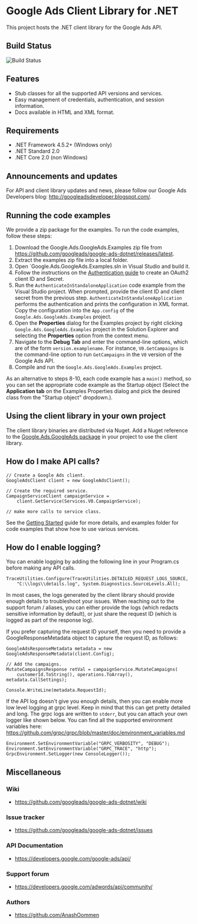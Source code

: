 # Google Ads Client Library for .NET

This project hosts the .NET client library for the Google Ads API.

## Build Status

![Build Status](https://storage.googleapis.com/gaa-clientlibs/badges/google-ads-dotnet/buildstatus_windows.png)

## Features

- Stub classes for all the supported API versions and services.
- Easy management of credentials, authentication, and session information.
- Docs available in HTML and XML format.

## Requirements

- .NET Framework 4.5.2+ (Windows only)
- .NET Standard 2.0
- .NET Core 2.0 (non Windows)

## Announcements and updates

For API and client library updates and news, please follow our Google
 Ads Developers blog: http://googleadsdeveloper.blogspot.com/.


## Running the code examples

We provide a zip package for the examples. To run the code examples,
 follow these steps:

1. Download the Google.Ads.GoogleAds.Examples zip file from
 https://github.com/googleads/google-ads-dotnet/releases/latest.
1. Extract the examples zip file into a local folder.
1. Open `Google.Ads.GoogleAds.Examples.sln in Visual Studio and build it.
1. Follow the instructions on the
[Authentication guide](https://developers.google.com/google-ads/api/docs/oauth/cloud-project)
 to create an OAuth2 client ID and Secret.
1. Run the `AuthenticateInStandaloneApplication` code example from the
 Visual Studio project. When prompted, provide the client ID and client secret
 from the previous step. `AuthenticateInStandaloneApplication` performs
 the authentication and prints the configuration in XML format. Copy the
 configuration into the `App.config` of the `Google.Ads.GoogleAds.Examples`
 project.
1. Open the **Properties** dialog for the Examples project by
 right clicking `Google.Ads.GoogleAds.Examples` project in the Solution
 Explorer and selecting the **Properties** option from the context
 menu.
1. Navigate to the **Debug Tab** and enter the command-line options,
 which are of the form `version.examplename`. For instance,
 `V0.GetCampaigns` is the command-line option to run `GetCampaigns`
 in the `V0` version of the Google Ads API.
1. Compile and run the `Google.Ads.GoogleAds.Examples` project.

As an alternative to steps 8-10, each code example has a `main()`
method, so you can set the appropriate code example as the Startup
object (Select the **Application tab** on the Examples Properties dialog
 and pick the desired class from the "Startup object" dropdown.).


## Using the client library in your own project


The client library binaries are distributed via Nuget. Add a Nuget
 reference to the [Google.Ads.GoogleAds package](https://www.nuget.org/packages/Google.Ads.GoogleAds)
 in your project to use the client library.


## How do I make API calls?

```
// Create a Google Ads client.
GoogleAdsClient client = new GoogleAdsClient();

// Create the required service.
CampaignServiceClient campaignService =
    client.GetService(Services.V0.CampaignService);

// make more calls to service class.
```

See the [Getting Started](https://github.com/googleads/google-ads-dotnet/wiki/Getting-started) guide
for more details, and examples folder for code examples that show how to use various services.

## How do I enable logging?

You can enable logging by adding the following line in your Program.cs before making any API calls.

```
TraceUtilities.Configure(TraceUtilities.DETAILED_REQUEST_LOGS_SOURCE,
    "C:\\logs\\details.log", System.Diagnostics.SourceLevels.All);
```

In most cases, the logs generated by the client library should provide enough details to troubleshoot
your issues. When reaching out to the support forum / aliases, you can either provide the logs (which
redacts sensitive information by default), or just share the request ID (which is logged as part of
the response log).

If you prefer capturing the request ID yourself, then you need to provide a GoogleResponseMetadata object
to capture the request ID, as follows:

```
GoogleAdsResponseMetadata metadata = new GoogleAdsResponseMetadata(client.Config);

// Add the campaigns.
MutateCampaignsResponse retVal = campaignService.MutateCampaigns(
    customerId.ToString(), operations.ToArray(), metadata.CallSettings);

Console.WriteLine(metadata.RequestId);
```

If the API log doesn't give you enough details, then you can enable more low level logging at grpc
level. Keep in mind that this can get pretty detailed and long. The grpc logs are written to
`stderr`, but you can attach your own logger like shown below. You can find all the supported
environment variables here:
https://github.com/grpc/grpc/blob/master/doc/environment_variables.md

```
Environment.SetEnvironmentVariable("GRPC_VERBOSITY", "DEBUG");
Environment.SetEnvironmentVariable("GRPC_TRACE", "http");
GrpcEnvironment.SetLogger(new ConsoleLogger());
```

## Miscellaneous


### Wiki

- https://github.com/googleads/google-ads-dotnet/wiki

### Issue tracker

- https://github.com/googleads/google-ads-dotnet/issues

### API Documentation

- https://developers.google.com/google-ads/api/

### Support forum

- https://developers.google.com/adwords/api/community/

### Authors

- https://github.com/AnashOommen

